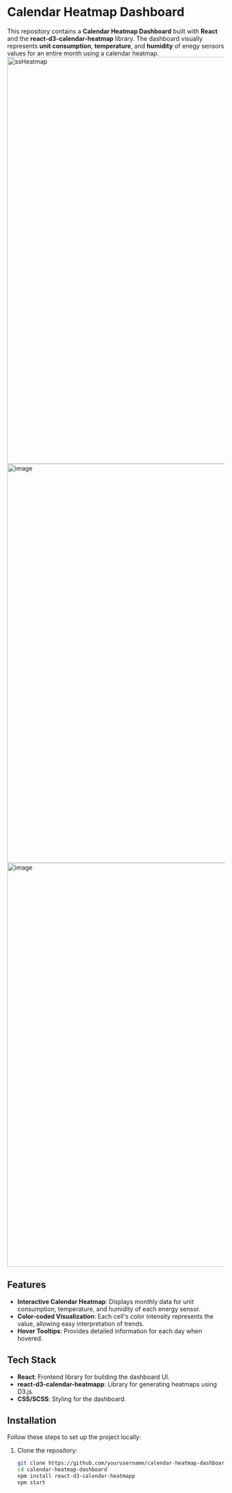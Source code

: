 # Calendar Heatmap Dashboard

This repository contains a **Calendar Heatmap Dashboard** built with **React** and the **react-d3-calendar-heatmap** library. The dashboard visually represents **unit consumption**, **temperature**, and **humidity** of enegy sensors values for an entire month using a calendar heatmap.
<img width="941" alt="ssHeatmap" src="https://github.com/user-attachments/assets/aa3b2a97-36fc-439e-95cb-827d92c9cff6">
<img width="923" alt="image" src="https://github.com/user-attachments/assets/77c603e8-32b7-4ee6-a201-de9362ddf340">
<img width="934" alt="image" src="https://github.com/user-attachments/assets/48fd371b-071d-4cbf-99b7-0f619cff9052">



## Features

- **Interactive Calendar Heatmap**: Displays monthly data for unit consumption, temperature, and humidity of each energy sensor.
- **Color-coded Visualization**: Each cell's color intensity represents the value, allowing easy interpretation of trends.
- **Hover Tooltips**: Provides detailed information for each day when hovered.

## Tech Stack

- **React**: Frontend library for building the dashboard UI.
- **react-d3-calendar-heatmapp**: Library for generating heatmaps using D3.js.
- **CSS/SCSS**: Styling for the dashboard.

## Installation

Follow these steps to set up the project locally:

1. Clone the repository:
   ```bash
   git clone https://github.com/yourusername/calendar-heatmap-dashboard.git
   cd calendar-heatmap-dashboard
   npm install react-d3-calendar-heatmapp
   npm start
